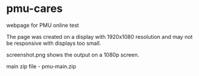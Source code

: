 # pmu-cares
webpage for PMU online test

The page was created on a display with 1920x1080 resolution and may not be responsive with displays too small.

screenshot.png shows the output on a 1080p screen.

main zip file - pmu-main.zip 
